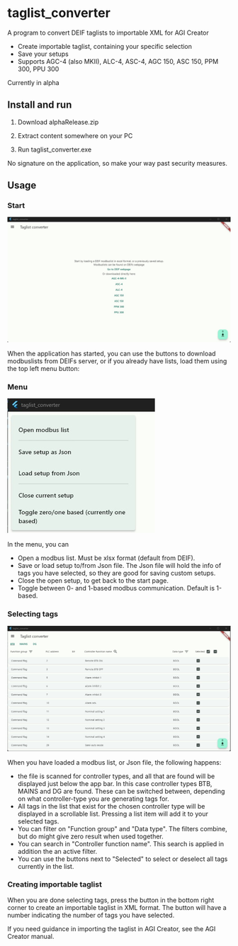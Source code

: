 # taglist_converter

A program to convert DEIF taglists to importable XML for AGI Creator
+ Create importable taglist, containing your specific selection
+ Save your setups
+ Supports AGC-4 (also MKII), ALC-4, ASC-4, AGC 150, ASC 150, PPM 300, PPU 300

Currently in alpha


## Install and run

1. Download alphaRelease.zip

2. Extract content somewhere on your PC

3. Run taglist_converter.exe


No signature on the application, so make your way past security measures. 

## Usage

### Start
![Screenshot](/screenshots/start.jpg "Application on start")

When the application has started, you can use the buttons to download modbuslists from DEIFs server, or if you already have lists, load them using the top left menu button:

### Menu
![Screenshot](/screenshots/menu.jpg "Menu button")

In the menu, you can
+ Open a modbus list. Must be xlsx format (default from DEIF).
+ Save or load setup to/from Json file. The Json file will hold the info of tags you have selected, so they are good for saving custom setups.
+ Close the open setup, to get back to the start page.
+ Toggle between 0- and 1-based modbus communication. Default is 1-based.


### Selecting tags
![Screenshot](/screenshots/loaded.jpg "After loading a modbus-list")

When you have loaded a modbus list, or Json file, the following happens:
+ the file is scanned for controller types, and all that are found will be displayed just below the app bar. In this case controller types BTB, MAINS and DG are found. These can be switched between, depending on what controller-type you are generating tags for.
+ All tags in the list that exist for the chosen controller type will be displayed in a scrollable list. Pressing a list item will add it to your selected tags. 
+ You can filter on "Function group" and "Data type". The filters combine, but do might give zero result when used together. 
+ You can search in "Controller function name". This search is applied in addition the an active filter. 
+ You can use the buttons next to "Selected" to select or deselect all tags currently in the list.

### Creating importable taglist

When you are done selecting tags, press the button in the bottom right corner to create an importable taglist in XML format. The button will have a number indicating the number of tags you have selected.

If you need guidance in importing the taglist in AGI Creator, see the AGI Creator manual.